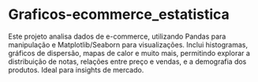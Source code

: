 # Graficos-ecommerce_estatistica
Este projeto analisa dados de e-commerce, utilizando Pandas para manipulação e Matplotlib/Seaborn para visualizações. Inclui histogramas, gráficos de dispersão, mapas de calor e muito mais, permitindo explorar a distribuição de notas, relações entre preço e vendas, e a demografia dos produtos. Ideal para insights de mercado.
